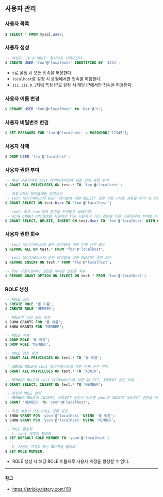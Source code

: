## 사용자 관리

### 사용자 목록

```sql
$ SELECT * FROM mysql.user;
```

### 사용자 생성

```sql
-- 계정은 'ID'@'HOST' 형식으로 이루어진다.
$ CREATE USER 'foo'@'localhost' IDENTIFIED BY '1234';
```

- `%`로 설정 시 모든 접속을 허용한다.
- `localhost`로 설정 시 로컬에서만 접속을 허용한다.
- `111.111.0.1`처럼 특정 IP로 설정 시 해당 IP에서만 접속을 허용한다.

### 사용자 이름 변경

```sql
$ RENAME USER 'foo'@'localhost' to 'bar'@'%';
```

### 사용자 비밀번호 변경

```sql
$ SET PASSWORD FOR 'foo'@'localhost' = PASSWORD('12345');
```

### 사용자 삭제

```sql
$ DROP USER 'foo'@'localhost';
```

### 사용자 권한 부여

```sql
-- 해당 사용자에게 test 데이터베이스에 대한 전체 권한 부여
$ GRANT ALL PRIVILEGES ON test.* TO 'foo'@'localhost';

-- 특정 DB의 테이블에만 권한부여
-- test 데이터베이스의 User 테이블에 대한 SELECT 권한 허용 (허용 권한을 여러 개 주는 것도 가능하다)
$ GRANT SELECT ON test.User TO 'foo'@'localhost';

-- foo는 최초 root에게 권한을 부여받은 상태이다.
-- WITH GRANT OPTION을 사용하면 foo 사용자가 가진 권한을 다른 사용자에게 부여할 수 있다.
$ GRANT SELECT, DELETE, INSERT ON test.User TO 'foo'@'localhost' WITH GRANT OPTION;
```

### 사용자 권한 회수

```sql
-- test 데이터베이스의 모든 테이블에 대한 전체 권한 회수
$ REVOKE ALL ON test.* FROM 'foo'@'localhost';

-- test 데이터베이스의 모든 테이블에 대한 INSERT 권한 회수
$ REVOKE INSERT ON test.* FROM 'foo'@'localhost';

-- foo 사용자로부터 권한을 부여할 권한을 회수
$ REVOKE GRANT OPTION ON SELECT ON test.* FROM 'foo'@'localhost';
```

### ROLE 생성

```sql
-- ROLE 생성
$ CREATE ROLE '롤 이름';
$ CREATE ROLE 'MEMBER';

-- ROLE이 가진 권한 조회
$ SHOW GRANTS FOR '롤 이름';
$ SHOW GRANTS FOR 'MEMBER';

-- ROLE 삭제
$ DROP ROLE '롤 이름';
$ DROP ROLE 'MEMBER';

-- ROLE 권한 설정
$ GRANT ALL PRIVILEGES ON test.* TO '롤 이름';

-- ADMIN ROLE에 test 데이터베이스에 대한 전체 권한 부여
$ GRANT ALL PRIVILEGES ON test.* TO 'ADMIN';

-- MEMBER ROLE에 test 데이터베이스에 대한 SELECT, INSERT 권한 부여
$ GRANT SELECT, INSERT ON test.* TO 'MEMBER';

-- 계정에 ROLE 설정
-- MEMBER ROLE이 INSERT, SELECT 권한이 있으면 yoon은 INSERT SELECT 권한을 부여받는다.
$ GRANT 'MEMBER' TO 'yoon'@'localhost';

-- 특정 계정이 가진 ROLE 권한 확인
$ SHOW GRANT FOR 'yoon'@'localhost' USING '롤 이름';
$ SHOW GRANT FOR 'yoon'@'localhost' USING 'MEMBER';

-- ROLE 활성화
-- 1. root 계정이 활성화
$ SET DEFAULT ROLE MEMBER TO 'yoon'@'localhost';

-- 2. 자신이 가지고 있는 ROLE을 활성화
$ SET ROLE MEMBER;
```

- ROLE 생성 시 해당 ROLE 이름으로 사용자 계정을 생성할 수 없다.

---

#### 참고

- <https://stricky.tistory.com/110>